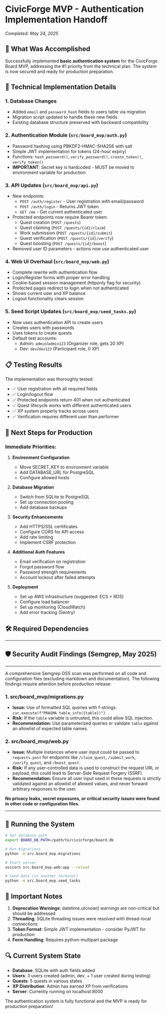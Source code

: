 # CivicForge MVP - Authentication Implementation Handoff
*Completed: May 24, 2025*

## 🎉 What Was Accomplished

Successfully implemented **basic authentication system** for the CivicForge Board MVP, addressing the #1 priority from the technical plan. The system is now secured and ready for production preparation.

## 🔧 Technical Implementation Details

### 1. Database Changes
- Added `email` and `password_hash` fields to users table via migration
- Migration script updated to handle these new fields
- Existing database structure preserved with backward compatibility

### 2. Authentication Module (`src/board_mvp/auth.py`)
- Password hashing using PBKDF2-HMAC-SHA256 with salt
- Simple JWT implementation for tokens (24-hour expiry)
- Functions: `hash_password()`, `verify_password()`, `create_token()`, `verify_token()`
- **IMPORTANT**: Secret key is hardcoded - MUST be moved to environment variable for production

### 3. API Updates (`src/board_mvp/api.py`)
- New endpoints:
  - `POST /auth/register` - User registration with email/password
  - `POST /auth/login` - Returns JWT token
  - `GET /me` - Get current authenticated user
- Protected endpoints now require Bearer token:
  - Quest creation (`POST /quests`)
  - Quest claiming (`POST /quests/{id}/claim`)
  - Work submission (`POST /quests/{id}/submit`)
  - Quest verification (`POST /quests/{id}/verify`)
  - Quest boosting (`POST /quests/{id}/boost`)
- Removed user ID parameters - actions now use authenticated user

### 4. Web UI Overhaul (`src/board_mvp/web.py`)
- Complete rewrite with authentication flow
- Login/Register forms with proper error handling
- Cookie-based session management (httponly flag for security)
- Protected pages redirect to login when not authenticated
- Shows current user and XP balance
- Logout functionality clears session

### 5. Seed Script Updates (`src/board_mvp/seed_tasks.py`)
- Now uses authentication API to create users
- Creates users with passwords
- Uses tokens to create quests
- Default test accounts:
  - Admin: `admin`/`admin123` (Organizer role, gets 20 XP)
  - Dev: `dev`/`dev123` (Participant role, 0 XP)

## 📋 Testing Results

The implementation was thoroughly tested:
- ✅ User registration with all required fields
- ✅ Login/logout flow
- ✅ Protected endpoints return 401 when not authenticated
- ✅ Quest lifecycle works with different authenticated users
- ✅ XP system properly tracks across users
- ✅ Verification requires different user than performer

## 🚀 Next Steps for Production

### Immediate Priorities:
1. **Environment Configuration**
   - Move SECRET_KEY to environment variable
   - Add DATABASE_URL for PostgreSQL
   - Configure allowed hosts

2. **Database Migration**
   - Switch from SQLite to PostgreSQL
   - Set up connection pooling
   - Add database backups

3. **Security Enhancements**
   - Add HTTPS/SSL certificates
   - Configure CORS for API access
   - Add rate limiting
   - Implement CSRF protection

4. **Additional Auth Features**
   - Email verification on registration
   - Forgot password flow
   - Password strength requirements
   - Account lockout after failed attempts

5. **Deployment**
   - Set up AWS infrastructure (suggested: ECS + RDS)
   - Configure load balancer
   - Set up monitoring (CloudWatch)
   - Add error tracking (Sentry)

## 🛠 Required Dependencies

---

## 🛡️ Security Audit Findings (Semgrep, May 2025)

---

A comprehensive Semgrep OSS scan was performed on all code and configuration files (excluding markdown and documentation). The following findings require attention before production release:

### 1. src/board_mvp/migrations.py
- **Issue:** Use of formatted SQL queries with f-strings: `cur.execute(f"PRAGMA table_info({table})")`
- **Risk:** If the `table` variable is untrusted, this could allow SQL injection.
- **Recommendation:** Use parameterized queries or validate `table` against an allowlist of expected table names.

### 2. src/board_mvp/web.py
- **Issue:** Multiple instances where user input could be passed to `requests.post` for endpoints like `/claim_quest`, `/submit_work`, `/verify_quest`, and `/boost_quest`.
- **Risk:** If any user-controlled data is used to construct the request URL or payload, this could lead to Server-Side Request Forgery (SSRF).
- **Recommendation:** Ensure all user input used in these requests is strictly validated against an allowlist of allowed values, and never forward arbitrary responses to the user.

**No privacy leaks, secret exposures, or critical security issues were found in other code or configuration files.**

---

## 🏃 Running the System

```bash
# Set database path
export BOARD_DB_PATH=/path/to/civicforge/board.db

# Run migrations
python -m src.board_mvp.migrations

# Start server
uvicorn src.board_mvp.web:app --reload

# Seed data (in another terminal)
python -m src.board_mvp.seed_tasks
```

## 📝 Important Notes

1. **Deprecation Warnings**: datetime.utcnow() warnings are non-critical but should be addressed
2. **Threading**: SQLite threading issues were resolved with thread-local connections
3. **Token Format**: Simple JWT implementation - consider PyJWT for production
4. **Form Handling**: Requires python-multipart package

## 🔍 Current System State

- **Database**: SQLite with auth fields added
- **Users**: 3 users created (admin, dev, + 1 user created during testing)
- **Quests**: 5 quests in various states
- **XP Distribution**: Admin has earned XP from verifications
- **Server**: Currently running on localhost:8000

The authentication system is fully functional and the MVP is ready for production preparation!
